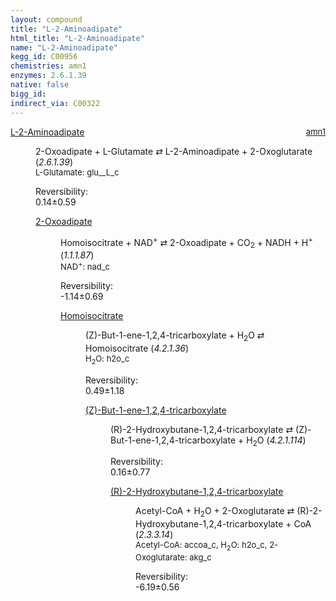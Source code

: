 ```yaml
---
layout: compound
title: "L-2-Aminoadipate"
html_title: "L-2-Aminoadipate"
name: "L-2-Aminoadipate"
kegg_id: C00956
chemistries: amn1
enzymes: 2.6.1.39
native: false
bigg_id:
indirect_via: C00322
---
```

<dl><dt class="rs-product"><a class="link-dark" data-bs-html="true" data-bs-title="KEGG: C00956" data-bs-toggle="tooltip" href="{{ site.url }}{{ site.baseurl }}/compounds/C00956">L-2-Aminoadipate</a><span style="float: right; max-width: 40%"><a class="link-dark opacity-50" href="{{ site.url }}{{ site.baseurl }}/chemistries/amn1" style="font-size: small; word-wrap: anywhere;">amn1</a></span></dt><dd><p>2-Oxoadipate + L-Glutamate ⇄ L-2-Aminoadipate + 2-Oxoglutarate (<i>2.6.1.39</i>)<br/><span style="font-size: small;"><span data-bs-html="true" data-bs-title="KEGG: C00025" data-bs-toggle="tooltip">L-Glutamate</span>: glu__L_c</span><br/><div class="reversibility_info">Reversibility: <div class="progress"><div aria-valuemax="100" aria-valuemin="0" aria-valuenow="0" class="progress-bar bg-success" role="progressbar" style="width: 0%"></div></div><span>0.14±0.59</span><div class="progress"><div aria-valuemax="10" aria-valuemin="0" aria-valuenow="0.1436034009387977" class="progress-bar bg-danger" role="progressbar" style="width: 1.44%"></div><div aria-valuemax="10" aria-valuemin="0" aria-valuenow="0.1436034009387977" class="progress-bar bg-warning" role="progressbar" style="width: 5.92%"></div></div></div></p><dl><dt><a class="link-dark" data-bs-html="true" data-bs-title="KEGG: C00322" data-bs-toggle="tooltip" href="{{ site.url }}{{ site.baseurl }}/compounds/C00322">2-Oxoadipate</a><span style="float: right; max-width: 40%"><a class="link-dark opacity-50" href="{{ site.url }}{{ site.baseurl }}/chemistries/None" style="font-size: small; word-wrap: anywhere;"></a></span></dt><dd><p>Homoisocitrate + NAD<sup>+</sup> ⇄ 2-Oxoadipate + CO<sub>2</sub> + NADH + H<sup>+</sup> (<i>1.1.1.87</i>)<br/><span style="font-size: small;"><span data-bs-html="true" data-bs-title="KEGG: C00003" data-bs-toggle="tooltip">NAD<sup>+</sup></span>: nad_c</span><br/><div class="reversibility_info">Reversibility: <div class="progress" style="flex-direction: row-reverse;"><div aria-valuemax="10" aria-valuemin="0" aria-valuenow="-1.1357880546629908" class="progress-bar bg-success" role="progressbar" style="width: 11.36%"></div><div aria-valuemax="10" aria-valuemin="0" aria-valuenow="-1.1357880546629908" class="progress-bar bg-warning" role="progressbar" style="width: 6.88%"></div></div><span>-1.14±0.69</span><div class="progress"><div aria-valuemax="10" aria-valuemin="0" aria-valuenow="-1.1357880546629908" class="progress-bar bg-danger" role="progressbar" style="width: 0%"></div></div></div></p><dl><dt><a class="link-dark" data-bs-html="true" data-bs-title="KEGG: C05662" data-bs-toggle="tooltip" href="{{ site.url }}{{ site.baseurl }}/compounds/C05662">Homoisocitrate</a><span style="float: right; max-width: 40%"><a class="link-dark opacity-50" href="{{ site.url }}{{ site.baseurl }}/chemistries/None" style="font-size: small; word-wrap: anywhere;"></a></span></dt><dd><p>(Z)-But-1-ene-1,2,4-tricarboxylate + H<sub>2</sub>O ⇄ Homoisocitrate (<i>4.2.1.36</i>)<br/><span style="font-size: small;"><span data-bs-html="true" data-bs-title="KEGG: C00001" data-bs-toggle="tooltip">H<sub>2</sub>O</span>: h2o_c</span><br/><div class="reversibility_info">Reversibility: <div class="progress"><div aria-valuemax="100" aria-valuemin="0" aria-valuenow="0" class="progress-bar bg-success" role="progressbar" style="width: 0%"></div></div><span>0.49±1.18</span><div class="progress"><div aria-valuemax="10" aria-valuemin="0" aria-valuenow="0.4872926880668902" class="progress-bar bg-danger" role="progressbar" style="width: 4.87%"></div><div aria-valuemax="10" aria-valuemin="0" aria-valuenow="0.4872926880668902" class="progress-bar bg-warning" role="progressbar" style="width: 11.85%"></div></div></div></p><dl><dt><a class="link-dark" data-bs-html="true" data-bs-title="KEGG: C04002" data-bs-toggle="tooltip" href="{{ site.url }}{{ site.baseurl }}/compounds/C04002">(Z)-But-1-ene-1,2,4-tricarboxylate</a><span style="float: right; max-width: 40%"><a class="link-dark opacity-50" href="{{ site.url }}{{ site.baseurl }}/chemistries/None" style="font-size: small; word-wrap: anywhere;"></a></span></dt><dd><p>(R)-2-Hydroxybutane-1,2,4-tricarboxylate ⇄ (Z)-But-1-ene-1,2,4-tricarboxylate + H<sub>2</sub>O (<i>4.2.1.114</i>)<br/><div class="reversibility_info">Reversibility: <div class="progress"><div aria-valuemax="100" aria-valuemin="0" aria-valuenow="0" class="progress-bar bg-success" role="progressbar" style="width: 0%"></div></div><span>0.16±0.77</span><div class="progress"><div aria-valuemax="10" aria-valuemin="0" aria-valuenow="0.16063644284934936" class="progress-bar bg-danger" role="progressbar" style="width: 1.61%"></div><div aria-valuemax="10" aria-valuemin="0" aria-valuenow="0.16063644284934936" class="progress-bar bg-warning" role="progressbar" style="width: 7.70%"></div></div></div></p><dl><dt><a class="link-dark" data-bs-html="true" data-bs-title="KEGG: C01251" data-bs-toggle="tooltip" href="{{ site.url }}{{ site.baseurl }}/compounds/C01251">(R)-2-Hydroxybutane-1,2,4-tricarboxylate</a><span style="float: right; max-width: 40%"><a class="link-dark opacity-50" href="{{ site.url }}{{ site.baseurl }}/chemistries/None" style="font-size: small; word-wrap: anywhere;"></a></span></dt><dd><p>Acetyl-CoA + H<sub>2</sub>O + 2-Oxoglutarate ⇄ (R)-2-Hydroxybutane-1,2,4-tricarboxylate + CoA (<i>2.3.3.14</i>)<br/><span style="font-size: small;"><span data-bs-html="true" data-bs-title="KEGG: C00024" data-bs-toggle="tooltip">Acetyl-CoA</span>: accoa_c, <span data-bs-html="true" data-bs-title="KEGG: C00001" data-bs-toggle="tooltip">H<sub>2</sub>O</span>: h2o_c, <span data-bs-html="true" data-bs-title="KEGG: C00026" data-bs-toggle="tooltip">2-Oxoglutarate</span>: akg_c</span><br/><div class="reversibility_info">Reversibility: <div class="progress" style="flex-direction: row-reverse;"><div aria-valuemax="10" aria-valuemin="0" aria-valuenow="-6.193657658931342" class="progress-bar bg-success" role="progressbar" style="width: 61.94%"></div><div aria-valuemax="10" aria-valuemin="0" aria-valuenow="-6.193657658931342" class="progress-bar bg-warning" role="progressbar" style="width: 5.64%"></div></div><span>-6.19±0.56</span><div class="progress"><div aria-valuemax="10" aria-valuemin="0" aria-valuenow="-6.193657658931342" class="progress-bar bg-danger" role="progressbar" style="width: 0%"></div></div></div></p><dl></dl></dd></dl></dd></dl></dd></dl></dd></dl></dd></dl>